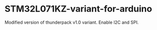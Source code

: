 # STM32L071KZ-variant-for-arduino
Modified version of thunderpack v1.0 variant. Enable I2C and SPI. 
